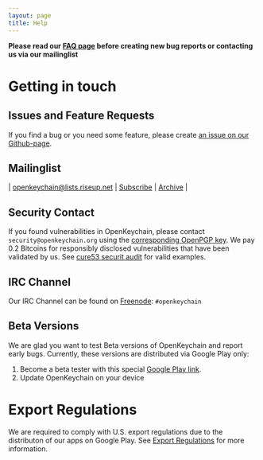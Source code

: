 ```yaml
---
layout: page
title: Help
---
```


**Please read our [FAQ page](http://www.openkeychain.org/faq/) before creating new bug reports or contacting us via our mailinglist**

# Getting in touch

## Issues and Feature Requests

If you find a bug or you need some feature, please create [an issue on our Github-page](https://github.com/open-keychain/open-keychain/issues).

## Mailinglist

| [openkeychain@lists.riseup.net](mailto:openkeychain@lists.riseup.net) | [Subscribe](https://lists.riseup.net/www/subscribe/openkeychain) | [Archive](https://lists.riseup.net/www/arc/openkeychain) |

## Security Contact

If you found vulnerabilities in OpenKeychain, please contact ``security@openkeychain.org`` using the [corresponding OpenPGP key](https://hkps.pool.sks-keyservers.net/pks/lookup?op=get&search=0x3298cdc6b47e1a51e969e2b1c61a2c0f7b7e0783).
We pay 0.2 Bitcoins for responsibly disclosed vulnerabilities that have been validated by us.
See [cure53 securit audit](https://github.com/open-keychain/open-keychain/wiki/cure53-Security-Audit-2015) for valid examples.

## IRC Channel

Our IRC Channel can be found on [Freenode](https://freenode.net): ``#openkeychain``

## Beta Versions

We are glad you want to test Beta versions of OpenKeychain and report early bugs.
Currently, these versions are distributed via Google Play only:

 1. Become a beta tester with this special [Google Play link](https://play.google.com/apps/testing/org.sufficientlysecure.keychain).
 2. Update OpenKeychain on your device

# Export Regulations
We are required to comply with U.S. export regulations due to the distributon of our apps on Google Play.
See [Export Regulations](https://www.openkeychain.org/help/export-regulations) for more information.
